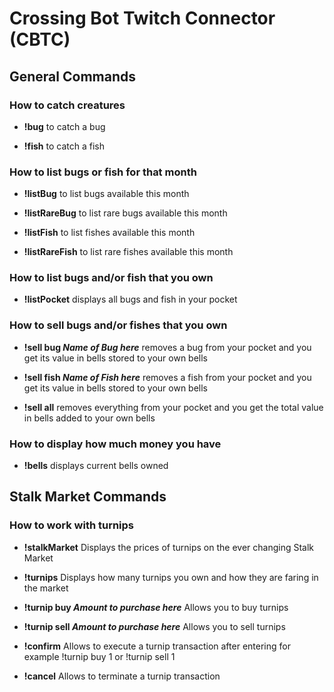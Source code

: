# Crossing Bot Twitch Connector (CBTC)

## General Commands

### How to catch creatures

- **!bug** to catch a bug

- **!fish** to catch a fish

### How to list bugs or fish for that month

- **!listBug** to list bugs available this month

- **!listRareBug** to list rare bugs available this month

- **!listFish** to list fishes available this month

- **!listRareFish** to list rare fishes available this month

### How to list bugs and/or fish that you own

- **!listPocket** displays all bugs and fish in your pocket

### How to sell bugs and/or fishes that you own

- **!sell bug *Name of Bug here*** removes a bug from your pocket and you get its value in bells stored to your own bells

- **!sell fish *Name of Fish here*** removes a fish from your pocket and you get its value in bells stored to your own bells

- **!sell all** removes everything from your pocket and you get the total value in bells added to your own bells

### How to display how much money you have

- **!bells** displays current bells owned

## Stalk Market Commands

### How to work with turnips

- **!stalkMarket** Displays the prices of turnips on the ever changing Stalk Market

- **!turnips** Displays how many turnips you own and how they are faring in the market

- **!turnip buy *Amount to purchase here*** Allows you to buy turnips

- **!turnip sell *Amount to purchase here*** Allows you to sell turnips

- **!confirm** Allows to execute a turnip transaction after entering for example !turnip buy 1 or !turnip sell 1

- **!cancel** Allows to terminate a turnip transaction
